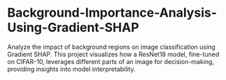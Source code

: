 # Background-Importance-Analysis-Using-Gradient-SHAP
Analyze the impact of background regions on image classification using Gradient SHAP. This project visualizes how a ResNet18 model, fine-tuned on CIFAR-10, leverages different parts of an image for decision-making, providing insights into model interpretability.
